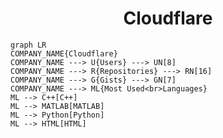 <h1 align="center">Cloudflare</h1>

```mermaid
graph LR
COMPANY_NAME{Cloudflare}
COMPANY_NAME ---> U{Users} ---> UN[8]
COMPANY_NAME ---> R{Repositories} ---> RN[16]
COMPANY_NAME ---> G{Gists} ---> GN[7]
COMPANY_NAME ---> ML{Most Used<br>Languages}
ML --> C++[C++]
ML --> MATLAB[MATLAB]
ML --> Python[Python]
ML --> HTML[HTML]
```
